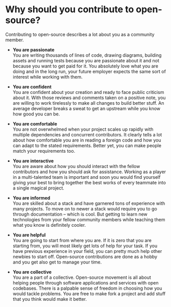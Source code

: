 # Why should you contribute to open-source?

Contributing to open-source describes a lot about you as a community member.

* **You are passionate**  
You are writing thousands of lines of code, drawing diagrams, building assets and running tests because you are passionate about it and not because you want to get paid for it. You absolutely love what you are doing and in the long run, your future employer expects the same sort of interest while working with them.

* **You are confident**  
You are confident about your creation and ready to face public criticism about it. With those reviews and comments taken on a positive note, you are willing to work tirelessly to make all changes to build better stuff. An average developer breaks a sweat to get an upstream while you know how good you can be.

* **You are comfortable**  
You are not overwhelmed when your project scales up rapidly with multiple dependencies and concurrent contributors. It clearly tells a lot about how comfortable you are in reading a foreign code and how you can adapt to the stated requirements. Better yet, you can make people match your requirements too.

* **You are interactive**  
You are aware about how you should interact with the fellow contributors and how you should ask for assistance. Working as a player in a multi-talented team is important and soon you would find yourself giving your best to bring together the best works of every teammate into a single magical project.

* **You are informed**  
You are skilled about a stack and have garnered tons of experience with many projects. To move on to newer a stack would require you to go through documentation – which is cool. But getting to learn new technologies from your fellow community members while teaching them what you know is definitely cooler.

* **You are helpful**  
You are going to start from where you are. If it is zero that you are starting from, you will most likely get lots of help for your task. If you have previous experience in your field, you can pretty much help other newbies to start off. Open-source contributions are done as a hobby and you get also get to manage your time.

* **You are collective**  
You are a part of a collective. Open-source movement is all about helping people through software applications and services with open codebases. There is a palpable sense of freedom in choosing how you would tackle problems. You are free to make fork a project and add stuff that you think would make it better.